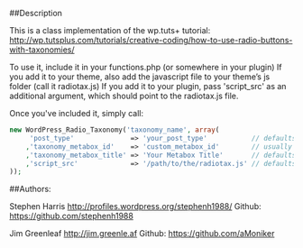 ##Description

This is a class implementation of the wp.tuts+ tutorial: http://wp.tutsplus.com/tutorials/creative-coding/how-to-use-radio-buttons-with-taxonomies/

To use it, include it in your functions.php (or somewhere in your plugin)
If you add it to your theme, also add the javascript file to your theme’s js folder (call it radiotax.js)
If you add it to your plugin, pass 'script_src' as an additional argument, which should point to the radiotax.js file.

Once you've included it, simply call:

```php
new WordPress_Radio_Taxonomy('taxonomy_name', array(
     'post_type'              => 'your_post_type'           // defaults to 'post'
    ,'taxonomy_metabox_id'    => 'custom_metabox_id'        // usually not necessary to set
    ,'taxonomy_metabox_title' => 'Your Metabox Title'       // defaults to ucwords('taxonomy_name')
    ,'script_src'             => '/path/to/the/radiotax.js' // defaults to your theme's js directory
));
```

##Authors:

Stephen Harris http://profiles.wordpress.org/stephenh1988/
Github: https://github.com/stephenh1988

Jim Greenleaf http://jim.greenle.af
Github: https://github.com/aMoniker